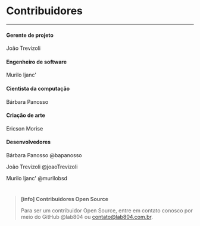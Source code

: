 # Contribuidores

---

#### Gerente de projeto

João Trevizoli

#### Engenheiro de software

Murilo Ijanc'

#### Cientista da computação

Bárbara Panosso

#### Criação de arte

Ericson Morise

#### Desenvolvedores

Bárbara Panosso @bapanosso

João Trevizoli @joaoTrevizoli

Murilo Ijanc' @murilobsd

# 

> **\[info\] Contribuidores Open Source**
>
> Para ser um contribuidor Open Source, entre em contato conosco por meio do GitHub @lab804 ou contato@lab804.com.br.




